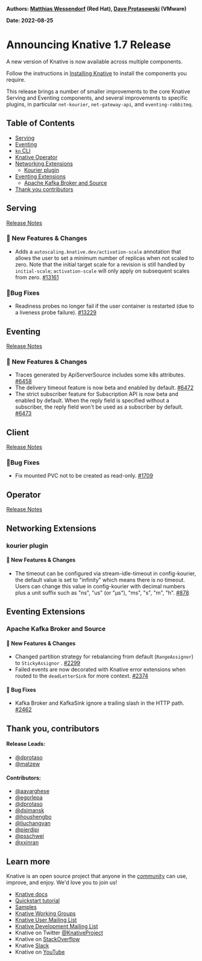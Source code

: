 **Authors: [Matthias Wessendorf](https://github.com/matzew) (Red Hat), [Dave Protasowski](https://github.com/dprotaso) (VMware)**

**Date: 2022-08-25**

# Announcing Knative 1.7 Release

A new version of Knative is now available across multiple components.

Follow the instructions in [Installing Knative](https://knative.dev/docs/install/) to install the components you require.

This release brings a number of smaller improvements to the core Knative Serving and Eventing components, and several improvements to specific plugins, in particular `net-kourier`, `net-gateway-api`, and `eventing-rabbitmq`.

## Table of Contents
- [Serving](#serving)
- [Eventing](#eventing)
- [`kn` CLI](#client)
- [Knative Operator](#operator)
- [Networking Extensions](#networking-extensions)
    - [Kourier plugin](#kourier-plugin)
- [Eventing Extensions](#eventing-extensions)
    - [Apache Kafka Broker and Source](#apache-kafka-broker-and-source)
- [Thank you contributors](#thank-you-contributors)

## Serving

[Release Notes](https://github.com/knative/serving/releases/tag/knative-v1.7.1)

### 💫 New Features & Changes

- Adds a `autoscaling.knative.dev/activation-scale` annotation that allows the user to set a minimum number of replicas when not scaled to zero. Note that the initial target scale for a revision is still handled by `initial-scale`; `activation-scale` will only apply on subsequent scales from zero. [#13161](https://github.com/knative/serving/pull/13161)

### 🐞Bug Fixes

- Readiness probes no longer fail if the user container is restarted (due to a liveness probe failure). [#13229](https://github.com/knative/serving/pull/13229)

## Eventing

[Release Notes](https://github.com/knative/eventing/releases/tag/knative-v1.7.1)

### 💫 New Features & Changes

- Traces generated by ApiServerSource includes some k8s attributes. [#6458](https://github.com/knative/eventing/pull/6458)
- The delivery timeout feature is now beta and enabled by default. [#6472](https://github.com/knative/eventing/pull/6472)
- The strict subscriber feature for Subscription API is now beta and enabled by default.
  When the reply field is specified without a subscriber, the reply field won't be used as a subscriber by default. [#6473](https://github.com/knative/eventing/pull/6473)

## Client

[Release Notes](https://github.com/knative/client/releases/tag/knative-v1.7.0)

### 🐞Bug Fixes

- Fix mounted PVC not to be created as read-only. [#1709](https://github.com/knative/client/pull/1709)

## Operator

[Release Notes](https://github.com/knative/operator/releases/tag/knative-v1.7.0)

## Networking Extensions

### kourier plugin

#### 💫 New Features & Changes

* The timeout can be configured via stream-idle-timeout in config-kourier, the default value is set to "infinity" which means there is no timeout.  Users can change this value in config-kourier with decimal numbers plus a unit suffix such as "ns", "us" (or "µs"), "ms", "s", "m", "h". [#878](https://github.com/knative-extension/net-kourier/pull/878)

## Eventing Extensions

### Apache Kafka Broker and Source

#### 💫 New Features & Changes

* Changed partition strategy for rebalancing from default (`RangeAssignor`) to `StickyAssignor` . [#2299](https://github.com/knative-extension/eventing-kafka-broker/pull/2299)
* Failed events are now decorated with Knative error extensions when routed to the `deadLetterSink` for more context. [#2374](https://github.com/knative-extension/eventing-kafka-broker/pull/2374)

#### 🐞 Bug Fixes

* Kafka Broker and KafkaSink ignore a trailing slash in the HTTP path. [#2462](https://github.com/knative-extension/eventing-kafka-broker/pull/2462)


## Thank you, contributors

#### Release Leads:

- [@dprotaso](https://github.com/dprotaso)
- [@matzew](https://github.com/matzew)

#### Contributors:

- [@aavarghese](https://github.com/aavarghese)
- [@egorlepa](https://github.com/egorlepa)
- [@dprotaso](https://github.com/dprotaso)
- [@dsimansk](https://github.com/dsimansk)
- [@houshengbo](https://github.com/houshengbo)
- [@liuchangyan](https://github.com/liuchangyan)
- [@pierdipi](https://github.com/pierdipi)
- [@psschwei](https://github.com/psschwei)
- [@xxinran](https://github.com/xxinran)

## Learn more

Knative is an open source project that anyone in the [community](https://knative.dev/docs/community/) can use, improve, and enjoy. We'd love you to join us!

- [Knative docs](https://knative.dev/docs)
- [Quickstart tutorial](https://knative.dev/docs/getting-started)
- [Samples](https://knative.dev/docs/samples)
- [Knative Working Groups](https://github.com/knative/community/blob/main/working-groups/WORKING-GROUPS.md)
- [Knative User Mailing List](https://groups.google.com/forum/#!forum/knative-users)
- [Knative Development Mailing List](https://groups.google.com/forum/#!forum/knative-dev)
- Knative on Twitter [@KnativeProject](https://twitter.com/KnativeProject)
- Knative on [StackOverflow](https://stackoverflow.com/questions/tagged/knative)
- Knative [Slack](https://slack.knative.dev)
- Knative on [YouTube](https://www.youtube.com/channel/UCq7cipu-A1UHOkZ9fls1N8A)
